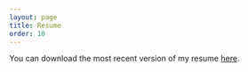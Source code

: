 ```yaml
---
layout: page
title: Resume
order: 10
---
```


You can download the most recent version of my resume [here](https://github.com/lucascoelhof/resume/raw/master/cv_4_english2.pdf).


